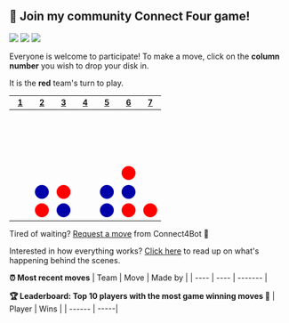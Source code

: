 ## :game_die: Join my community Connect Four game!
![](https://img.shields.io/badge/Moves%20played-4646-blue)
![](https://img.shields.io/badge/Completed%20games-269-brightgreen)
![](https://img.shields.io/badge/Total%20players-863-orange)

Everyone is welcome to participate! To make a move, click on the **column number** you wish to drop your disk in.

It is the **red** team's turn to play.

|[1](https://github.com/codemaker2015/connect4/issues/new?title=connect4%7Cdrop%7Cred%7C1&body=Just+push+%27Submit+new+issue%27+without+editing+the+title.+The+README+will+be+updated+after+approximately+30+seconds.)|[2](https://github.com/codemaker2015/connect4/issues/new?title=connect4%7Cdrop%7Cred%7C2&body=Just+push+%27Submit+new+issue%27+without+editing+the+title.+The+README+will+be+updated+after+approximately+30+seconds.)|[3](https://github.com/codemaker2015/connect4/issues/new?title=connect4%7Cdrop%7Cred%7C3&body=Just+push+%27Submit+new+issue%27+without+editing+the+title.+The+README+will+be+updated+after+approximately+30+seconds.)|[4](https://github.com/codemaker2015/connect4/issues/new?title=connect4%7Cdrop%7Cred%7C4&body=Just+push+%27Submit+new+issue%27+without+editing+the+title.+The+README+will+be+updated+after+approximately+30+seconds.)|[5](https://github.com/codemaker2015/connect4/issues/new?title=connect4%7Cdrop%7Cred%7C5&body=Just+push+%27Submit+new+issue%27+without+editing+the+title.+The+README+will+be+updated+after+approximately+30+seconds.)|[6](https://github.com/codemaker2015/connect4/issues/new?title=connect4%7Cdrop%7Cred%7C6&body=Just+push+%27Submit+new+issue%27+without+editing+the+title.+The+README+will+be+updated+after+approximately+30+seconds.)|[7](https://github.com/codemaker2015/connect4/issues/new?title=connect4%7Cdrop%7Cred%7C7&body=Just+push+%27Submit+new+issue%27+without+editing+the+title.+The+README+will+be+updated+after+approximately+30+seconds.)|
| - | - | - | - | - | - | - |
|![](https://raw.githubusercontent.com/codemaker2015/connect4/main/images/blank.png)|![](https://raw.githubusercontent.com/codemaker2015/connect4/main/images/blank.png)|![](https://raw.githubusercontent.com/codemaker2015/connect4/main/images/blank.png)|![](https://raw.githubusercontent.com/codemaker2015/connect4/main/images/blank.png)|![](https://raw.githubusercontent.com/codemaker2015/connect4/main/images/blank.png)|![](https://raw.githubusercontent.com/codemaker2015/connect4/main/images/blank.png)|![](https://raw.githubusercontent.com/codemaker2015/connect4/main/images/blank.png)|
|![](https://raw.githubusercontent.com/codemaker2015/connect4/main/images/blank.png)|![](https://raw.githubusercontent.com/codemaker2015/connect4/main/images/blank.png)|![](https://raw.githubusercontent.com/codemaker2015/connect4/main/images/blank.png)|![](https://raw.githubusercontent.com/codemaker2015/connect4/main/images/blank.png)|![](https://raw.githubusercontent.com/codemaker2015/connect4/main/images/blank.png)|![](https://raw.githubusercontent.com/codemaker2015/connect4/main/images/blank.png)|![](https://raw.githubusercontent.com/codemaker2015/connect4/main/images/blank.png)|
|![](https://raw.githubusercontent.com/codemaker2015/connect4/main/images/blank.png)|![](https://raw.githubusercontent.com/codemaker2015/connect4/main/images/blank.png)|![](https://raw.githubusercontent.com/codemaker2015/connect4/main/images/blank.png)|![](https://raw.githubusercontent.com/codemaker2015/connect4/main/images/blank.png)|![](https://raw.githubusercontent.com/codemaker2015/connect4/main/images/blank.png)|![](https://raw.githubusercontent.com/codemaker2015/connect4/main/images/blank.png)|![](https://raw.githubusercontent.com/codemaker2015/connect4/main/images/blank.png)|
|![](https://raw.githubusercontent.com/codemaker2015/connect4/main/images/blank.png)|![](https://raw.githubusercontent.com/codemaker2015/connect4/main/images/blank.png)|![](https://raw.githubusercontent.com/codemaker2015/connect4/main/images/blank.png)|![](https://raw.githubusercontent.com/codemaker2015/connect4/main/images/blank.png)|![](https://raw.githubusercontent.com/codemaker2015/connect4/main/images/blank.png)|![](https://raw.githubusercontent.com/codemaker2015/connect4/main/images/red.png)|![](https://raw.githubusercontent.com/codemaker2015/connect4/main/images/blank.png)|
|![](https://raw.githubusercontent.com/codemaker2015/connect4/main/images/blank.png)|![](https://raw.githubusercontent.com/codemaker2015/connect4/main/images/blue.png)|![](https://raw.githubusercontent.com/codemaker2015/connect4/main/images/red.png)|![](https://raw.githubusercontent.com/codemaker2015/connect4/main/images/blank.png)|![](https://raw.githubusercontent.com/codemaker2015/connect4/main/images/blue.png)|![](https://raw.githubusercontent.com/codemaker2015/connect4/main/images/blue.png)|![](https://raw.githubusercontent.com/codemaker2015/connect4/main/images/blank.png)|
|![](https://raw.githubusercontent.com/codemaker2015/connect4/main/images/blank.png)|![](https://raw.githubusercontent.com/codemaker2015/connect4/main/images/red.png)|![](https://raw.githubusercontent.com/codemaker2015/connect4/main/images/blue.png)|![](https://raw.githubusercontent.com/codemaker2015/connect4/main/images/blank.png)|![](https://raw.githubusercontent.com/codemaker2015/connect4/main/images/blue.png)|![](https://raw.githubusercontent.com/codemaker2015/connect4/main/images/red.png)|![](https://raw.githubusercontent.com/codemaker2015/connect4/main/images/red.png)|

Tired of waiting? [Request a move](https://github.com/codemaker2015/connect4/issues/new?title=connect4%7Cdrop%7Cred%7Cai&body=Just+push+%27Submit+new+issue%27+without+editing+the+title.+The+README+will+be+updated+after+approximately+30+seconds.) from Connect4Bot :robot: 

Interested in how everything works? [Click here](https://github.com/codemaker2015/codemaker2015/tree/main/connect4) to read up on what's happening behind the scenes.

**:alarm_clock: Most recent moves**
| Team | Move | Made by |
| ---- | ---- | ------- |


**:trophy: Leaderboard: Top 10 players with the most game winning moves :1st_place_medal:**
| Player | Wins |
| ------ | -----|


